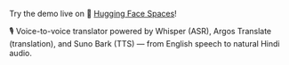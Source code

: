 Try the demo live on 🤗 [Hugging Face Spaces](https://huggingface.co/spaces/rohitptnk/V2V-Translate)!

🎙️ Voice-to-voice translator powered by Whisper (ASR), Argos Translate (translation), and Suno Bark (TTS) — from English speech to natural Hindi audio.
